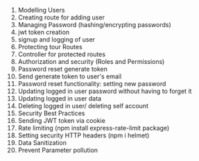 <!-- Authentication and Security -->

1. Modelling Users
2. Creating route for adding user
3. Managing Password (hashing/encrypting passwords)
4. jwt token creation
5. signup and logging of user
6. Protecting tour Routes
7. Controller for protected routes
8. Authorization and security (Roles and Permissions)
9. Password reset generate token
10. Send generate token to user's email
11. Password reset functionality: setting new password
12. Updating logged in user password without having to forget it
13. Updating logged in user data
14. Deleting logged in user/ deleting self account
15. Security Best Practices
16. Sending JWT token via cookie
17. Rate limiting (npm install express-rate-limit package)
18. Setting security HTTP headers (npm i helmet)
19. Data Sanitization
20. Prevent Parameter pollution
